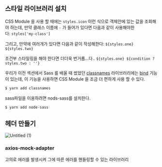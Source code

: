 ## 스타일 라이브러리 설치

CSS Module 을 사용 할 때에는 `styles.icon` 이런 식으로 객체안에 있는 값을 조회해야 하는데, 만약 클래스 이름에 `-` 가 들어가 있다면 다음과 같이 사용해야한다: `styles['my-class']`

그리고, 만약에 여러개가 있다면 다음과 같이 작성해한다: `${styles.one} ${styles.two}`

조건부 스타일링을 해야 한다면 더더욱 번거롭...다.. `${styles.one} ${condition ? styles.two : ''}`

우리가 이전 섹션에서 Sass 를 배울 때 썼었던 [classnames](https://github.com/JedWatson/classnames) 라이브러리에는 [bind](https://github.com/JedWatson/classnames#alternate-bind-version-for-css-modules) 기능이 있는데, 이 기능을 사용하면 CSS Module 을 조금 더 편하게 사용 할 수 있다.

```jsx
$ yarn add classnames
```

sass파일을 이용하려면 nods-sass를 설치한다.

```jsx
$ yarn add node-sass
```

## 헤더 만들기

![Untitled (1)](https://user-images.githubusercontent.com/58289110/105502954-5bbaf500-5d09-11eb-9124-d180c96495ad.png)


### axios-mock-adapter

고의로 에러를 발생시켜 그에 따른 에러를 핸들링할 수 있는 라이브러리
 
 
